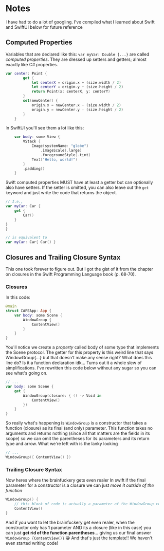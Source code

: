 #  Notes
I have had to do a lot of googling.
I've compiled what I learned about Swift and SwiftUI below for future reference

## Computed Properties
Variables that are declared like this:
`var myVar: Double {...}` are called *computed properties*.
They are dressed up setters and getters; almost exactly like C# properties.
```swift
var center: Point {
        get {
            let centerX = origin.x + (size.width / 2)
            let centerY = origin.y + (size.height / 2)
            return Point(x: centerX, y: centerY)
        }
        set(newCenter) {
            origin.x = newCenter.x - (size.width / 2)
            origin.y = newCenter.y - (size.height / 2)
        }
    }
```
In SwiftUI you'll see them a lot like this:
```swift
    var body: some View {
        VStack {
            Image(systemName: "globe")
                .imageScale(.large)
                .foregroundStyle(.tint)
            Text("Hello, world!")
        }
        .padding()
    }
```
Swift computed properties MUST have at least a getter but can optionally also have setters.
If the setter is omitted, you can also leave out the `get` keyword and just write the code that returns the object.
```swift
// I.e.,
var myCar: Car {
    get {
        Car()
    }
}
}

// is equivalent to
var myCar: Car{ Car() }
```
## Closures and Trailing Closure Syntax
This one took forever to figure out.
But I got the gist of it from the chapter on closures in the Swift Programming Language book (p. 68-70).
### Closures
In this code:
```swift
@main
struct CAFEApp: App {
    var body: some Scene {
        WindowGroup {
            ContentView()
        }
    }
}
```
You'll notice we create a *property* called body of some type that implements the Scene protocol.
The getter for this property is this weird line that says WindowGroup{...} but that doesn't make any sense right? What does this line do? Is it a function declaration idk...
Turns out it a whole slew of simplifications. I've rewritten this code below without any sugar so you can see what's going on.
```swift
// ...
var body: some Scene {
    get {
        WindowGroup(closure: { () -> Void in
            ContentView()
        })
    }
}
```
So really what's happening is `WindowGroup` is a constructor that takes a function (closure) as its final (and only) parameter.
This function takes no arguments and returns nothing (since all that matters are the fields in its scope) so we can omit the parentheses for its parameters and its return type and arrow.
What we're left with is the lanky looking
```swift
// ...
WindowGroup({ ContentView() })
```
### Trailing Closure Syntax
Now heres where the brainfuckery gets even realer
In swift if the final parameter for a constructor is a closure we can just *move it outside of the function*
```swift
WindowGroup() {
    // this block of code is actually a parameter of the WindowGroup constructor
    ContentView()
}
```

And if you want to let the brainfuckery get even realer, when the constructor only has 1 parameter AND its a closure (like in this case) you can just **get rid of the function parentheses**... giving us our final answer `WindowGroup {ContentView()}` 😀
And that's just the template!! We haven't even started writing code!
